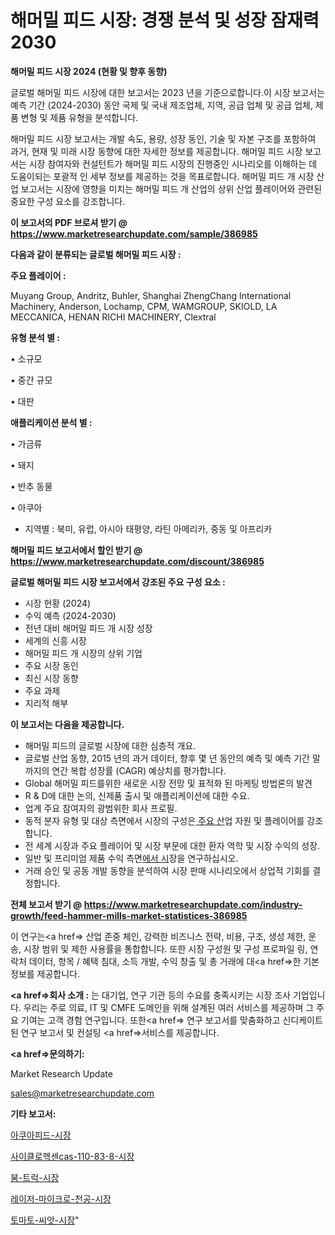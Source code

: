 # 해머밀 피드 시장: 경쟁 분석 및 성장 잠재력 2030

<strong>해머밀 피드 시장 2024 (현황 및 향후 동향)</strong>

글로벌 해머밀 피드 시장에 대한 보고서는 2023 년을 기준으로합니다.이 시장 보고서는 예측 기간 (2024-2030) 동안 국제 및 국내 제조업체, 지역, 공급 업체 및 공급 업체, 제품 변형 및 제품 유형을 분석합니다.

해머밀 피드 시장 보고서는 개발 속도, 용량, 성장 동인, 기술 및 자본 구조를 포함하여 과거, 현재 및 미래 시장 동향에 대한 자세한 정보를 제공합니다. 해머밀 피드 시장 보고서는 시장 참여자와 컨설턴트가 해머밀 피드 시장의 진행중인 시나리오를 이해하는 데 도움이되는 포괄적 인 세부 정보를 제공하는 것을 목표로합니다. 해머밀 피드 개 시장 산업 보고서는 시장에 영향을 미치는 해머밀 피드 개 산업의 상위 산업 플레이어와 관련된 중요한 구성 요소를 강조합니다.



<strong>이 보고서의 PDF 브로셔 받기 @ <a href=https://www.marketresearchupdate.com/sample/386985>https://www.marketresearchupdate.com/sample/386985</a></strong>



<strong>다음과 같이 분류되는 글로벌 해머밀 피드 시장 :</strong>



<strong>주요 플레이어 :</strong>

Muyang Group, Andritz, Buhler, Shanghai ZhengChang International Machinery, Anderson, Lochamp, CPM, WAMGROUP, SKIOLD, LA MECCANICA, HENAN RICHI MACHINERY, Clextral



<strong>유형 분석 별 :</strong>

• 소규모

• 중간 규모

• 대판



<strong>애플리케이션 분석 별 :</strong>

• 가금류

• 돼지

• 반추 동물

• 아쿠아

<ul>
  <li>지역별 : 북미, 유럽, 아시아 태평양, 라틴 아메리카, 중동 및 아프리카</li>
</ul>


<strong>해머밀 피드 보고서에서 할인 받기 @ <a href=https://www.marketresearchupdate.com/discount/386985>https://www.marketresearchupdate.com/discount/386985</a></strong>



<strong>글로벌 해머밀 피드 시장 보고서에서 강조된 주요 구성 요소 :</strong>
<ul>
  <li>시장 현황 (2024)</li>
  <li>수익 예측 (2024-2030)</li>
  <li>전년 대비 해머밀 피드 개 시장 성장</li>
  <li>세계의 신흥 시장</li>
  <li>해머밀 피드 개 시장의 상위 기업</li>
  <li>주요 시장 동인</li>
  <li>최신 시장 동향</li>
  <li>주요 과제</li>
  <li>지리적 해부</li>
</ul>


<strong>이 보고서는 다음을 제공합니다.</strong>
<ul>
  <li>해머밀 피드의 글로벌 시장에 대한 심층적 개요.</li>
  <li>글로벌 산업 동향, 2015 년의 과거 데이터, 향후 몇 년 동안의 예측 및 예측 기간 말까지의 연간 복합 성장률 (CAGR) 예상치를 평가합니다.</li>
  <li>Global 해머밀 피드를위한 새로운 시장 전망 및 표적화 된 마케팅 방법론의 발견</li>
  <li>R &amp; D에 대한 논의, 신제품 출시 및 애플리케이션에 대한 수요.</li>
  <li>업계 주요 참여자의 광범위한 회사 프로필.</li>
  <li>동적 분자 유형 및 대상 측면에서 시장의 구성은<a href=> 주요 산</a>업 자원 및 플레이어를 강조합니다.</li>
  <li>전 세계 시장과 주요 플레이어 및 시장 부문에 대한 환자 역학 및 시장 수익의 성장.</li>
  <li>일반 및 프리미엄 제품 수익 측면<a href=>에서 시</a>장을 연구하십시오.</li>
  <li>거래 승인 및 공동 개발 동향을 분석하여 시장 판매 시나리오에서 상업적 기회를 결정합니다.</li>
</ul>



<strong>전체 보고서 받기 @ <a href=https://www.marketresearchupdate.com/industry-growth/feed-hammer-mills-market-statistices-386985>https://www.marketresearchupdate.com/industry-growth/feed-hammer-mills-market-statistices-386985</a></strong>

이 연구는<a href=> 산업 존중</a> 체인, 강력한 비즈니스 전략, 비용, 구조, 생성 제한, 운송, 시장 범위 및 제한 사용률을 통합합니다. 또한 시장 구성원 및 구성 프로파일 링, 연락처 데이터, 항목 / 혜택 침대, 소득 개발, 수익 창출 및 총 거래에 대<a href=>한 기본 </a>정보를 제공합니다.



<strong><a href=>회사 소</a>개 :</strong>
는 대기업, 연구 기관 등의 수요를 충족시키는 시장 조사 기업입니다. 우리는 주로 의료, IT 및 CMFE 도메인을 위해 설계된 여러 서비스를 제공하며 그 주요 기여는 고객 경험 연구입니다. 또한<a href=> 연구 보</a>고서를 맞춤화하고 신디케이트 된 연구 보고서 및 컨설팅 <a href=>서비스</a>를 제공합니다.



<strong><a href=>문의하기:</a></strong>

Market Research Update

sales@marketresearchupdate.com



<strong>기타 보고서:</strong>

<a href=https://www.linkedin.com/pulse/아쿠아피드-시장-동향-및-성장-전망-market-matrix-musings-analysis/>아쿠아피드-시장</a>

<a href=https://www.linkedin.com/pulse/사이클로헥센cas-110-83-8-시장-동향-및-성장-전망-survey-spotlight-pro-24-analysis-it0uf/>사이클로헥센cas-110-83-8-시장</a>

<a href=https://www.linkedin.com/pulse/붐-트럭-시장-현재-및-미래-성장-2029-data-dive-diaries-24-analysis-pvm6f/>붐-트럭-시장</a>

<a href=https://www.linkedin.com/pulse/레이저-마이크로-천공-시장-진입-전략-및-위험-평가2030년-9vmvf/>레이저-마이크로-천공-시장</a>

<a href=https://www.linkedin.com/pulse/토마토-씨앗-시장-현재-및-미래-성장-2030-analytics-alchemy-360-analysis-wqilf/>토마토-씨앗-시장</a>"
